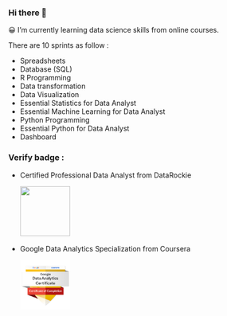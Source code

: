 ### Hi there 👋
😀 I’m currently learning data science skills from online courses.

There are 10 sprints as follow : 

- Spreadsheets
- Database (SQL)
- R Programming
- Data transformation
- Data Visualization
- Essential Statistics for Data Analyst
- Essential Machine Learning for Data Analyst
- Python Programming
- Essential Python for Data Analyst
- Dashboard

### Verify badge :
- Certified Professional Data Analyst from DataRockie

  <img src="https://github.com/wuttikornG/badges/blob/main/Certified%20Professional%20Data%20Analyst%20Digital%20Badge.png" width="100" height="100" />
  <!--Credential URL : https://badgr.com/public/assertions/VmcgZRsWRfiTbwKt93t2sg-->

- Google Data Analytics Specialization from Coursera

  <img src="https://github.com/wuttikornG/data-projects/blob/main/google-data-analytics-certificate.2.png" width="100" height="100" />
  <!--Credential URL : https://www.coursera.org/account/accomplishments/specialization/certificate/9WMFQ632V8QQ-->

